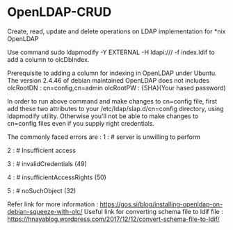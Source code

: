 # OpenLDAP-CRUD
Create, read, update and delete operations on LDAP implementation for *nix OpenLDAP

Use command 
sudo ldapmodify -Y EXTERNAL -H ldapi:/// -f index.ldif 
to add a column to olcDbIndex. 

Prerequisite to adding a column for indexing in OpenLDAP under Ubuntu.
The version 2.4.46 of debian maintained OpenLDAP does not includes 
olcRootDN : cn=config,cn=admin
olcRootPW : {SHA}(Your hased password)

In order to run above command and make changes to cn=config file, first add these two attributes to your /etc/ldap/slap.d/cn=config directory, using ldapmodify utility. Otherwise you'll not be able to make changes to cn=config files even if you supply right credentials.

The commonly faced errors are : 
1 : # server is unwilling to perform

2 : # Insufficient access

3 : # invalidCredentials (49)

4 : # insufficientAccessRights (50)

5 : # noSuchObject (32)

Refer link for more information : https://gos.si/blog/installing-openldap-on-debian-squeeze-with-olc/
Useful link for converting schema file to ldif file : https://hnayablog.wordpress.com/2017/12/12/convert-schema-file-to-ldif/
